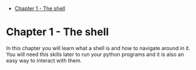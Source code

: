 - [Chapter 1 - The shell](#chapter-1---the-shell)

# Chapter 1 - The shell

In this chapter you will learn what a shell is and how to navigate around in it. You will need this skills later to run your python programs and it is also an easy way to interact with them.